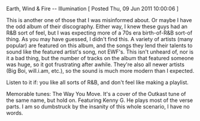 Earth, Wind & Fire -- Illumination
[ Posted Thu, 09 Jun 2011 10:00:06 ]

This is another one of those that I was misinformed about. Or maybe I have the odd album of their discography. Either way, I knew these guys had an R&B sort of feel, but I was expecting more of a 70s era birth-of-R&B sort-of thing. As you may have guessed, I didn't find this. A variety of artists (many popular) are featured on this album, and the songs they lend their talents to sound like the featured artist's song, not EWF's. This isn't unheard of, nor is it a bad thing, but the number of tracks on the album that featured someone was huge, so it got frustrating after awhile. They're also all newer artists (Big Boi, will.i.am, etc.), so the sound is much more modern than I expected.

Listen to it if: you like all sorts of R&B, and don't feel like making a playlist.

Memorable tunes: The Way You Move. It's a cover of the Outkast tune of the same name, but hold on. Featuring Kenny G. He plays most of the verse parts. I am so dumbstruck by the insanity of this whole scenario, I have no words.
